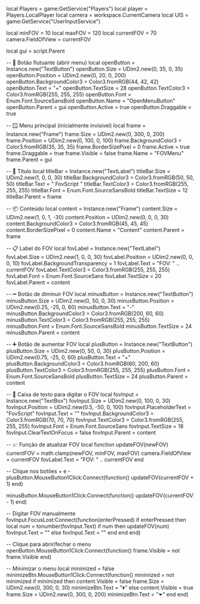 local Players = game:GetService("Players")
local player = Players.LocalPlayer
local camera = workspace.CurrentCamera
local UIS = game:GetService("UserInputService")

local minFOV = 10
local maxFOV = 120
local currentFOV = 70
camera.FieldOfView = currentFOV

local gui = script.Parent

-- 🔘 Botão flutuante (abrir menu)
local openButton = Instance.new("TextButton")
openButton.Size = UDim2.new(0, 35, 0, 35)
openButton.Position = UDim2.new(0, 20, 0, 200)
openButton.BackgroundColor3 = Color3.fromRGB(44, 42, 42)
openButton.Text = "+"
openButton.TextSize = 28
openButton.TextColor3 = Color3.fromRGB(255, 255, 255)
openButton.Font = Enum.Font.SourceSansBold
openButton.Name = "OpenMenuButton"
openButton.Parent = gui
openButton.Active = true
openButton.Draggable = true

-- 🪟 Menu principal (inicialmente invisível)
local frame = Instance.new("Frame")
frame.Size = UDim2.new(0, 300, 0, 200)
frame.Position = UDim2.new(0, 100, 0, 100)
frame.BackgroundColor3 = Color3.fromRGB(35, 35, 35)
frame.BorderSizePixel = 0
frame.Active = true
frame.Draggable = true
frame.Visible = false
frame.Name = "FOVMenu"
frame.Parent = gui

-- 🔹 Título
local titleBar = Instance.new("TextLabel")
titleBar.Size = UDim2.new(1, 0, 0, 30)
titleBar.BackgroundColor3 = Color3.fromRGB(50, 50, 50)
titleBar.Text = " FovScript "
titleBar.TextColor3 = Color3.fromRGB(255, 255, 255)
titleBar.Font = Enum.Font.SourceSansBold
titleBar.TextSize = 12
titleBar.Parent = frame


-- 📦 Conteúdo
local content = Instance.new("Frame")
content.Size = UDim2.new(1, 0, 1, -30)
content.Position = UDim2.new(0, 0, 0, 30)
content.BackgroundColor3 = Color3.fromRGB(45, 45, 45)
content.BorderSizePixel = 0
content.Name = "Content"
content.Parent = frame

-- 📋 Label do FOV
local fovLabel = Instance.new("TextLabel")
fovLabel.Size = UDim2.new(1, 0, 0, 30)
fovLabel.Position = UDim2.new(0, 0, 0, 10)
fovLabel.BackgroundTransparency = 1
fovLabel.Text = "FOV: " .. currentFOV
fovLabel.TextColor3 = Color3.fromRGB(255, 255, 255)
fovLabel.Font = Enum.Font.SourceSans
fovLabel.TextSize = 20
fovLabel.Parent = content

-- ➖ Botão de diminuir FOV
local minusButton = Instance.new("TextButton")
minusButton.Size = UDim2.new(0, 50, 0, 30)
minusButton.Position = UDim2.new(0.25, -25, 0, 60)
minusButton.Text = "-"
minusButton.BackgroundColor3 = Color3.fromRGB(200, 60, 60)
minusButton.TextColor3 = Color3.fromRGB(255, 255, 255)
minusButton.Font = Enum.Font.SourceSansBold
minusButton.TextSize = 24
minusButton.Parent = content

-- ➕ Botão de aumentar FOV
local plusButton = Instance.new("TextButton")
plusButton.Size = UDim2.new(0, 50, 0, 30)
plusButton.Position = UDim2.new(0.75, -25, 0, 60)
plusButton.Text = "+"
plusButton.BackgroundColor3 = Color3.fromRGB(60, 200, 60)
plusButton.TextColor3 = Color3.fromRGB(255, 255, 255)
plusButton.Font = Enum.Font.SourceSansBold
plusButton.TextSize = 24
plusButton.Parent = content

-- 🧮 Caixa de texto para digitar o FOV
local fovInput = Instance.new("TextBox")
fovInput.Size = UDim2.new(0, 100, 0, 30)
fovInput.Position = UDim2.new(0.5, -50, 0, 100)
fovInput.PlaceholderText = "FovScript"
fovInput.Text = ""
fovInput.BackgroundColor3 = Color3.fromRGB(70, 70, 70)
fovInput.TextColor3 = Color3.fromRGB(255, 255, 255)
fovInput.Font = Enum.Font.SourceSans
fovInput.TextSize = 18
fovInput.ClearTextOnFocus = false
fovInput.Parent = content

-- 📈 Função de atualizar FOV
local function updateFOV(newFOV)
	currentFOV = math.clamp(newFOV, minFOV, maxFOV)
	camera.FieldOfView = currentFOV
	fovLabel.Text = "FOV: " .. currentFOV
end

-- Clique nos botões + e -
plusButton.MouseButton1Click:Connect(function()
	updateFOV(currentFOV + 1)
end)

minusButton.MouseButton1Click:Connect(function()
	updateFOV(currentFOV - 1)
end)

-- Digitar FOV manualmente
fovInput.FocusLost:Connect(function(enterPressed)
	if enterPressed then
		local num = tonumber(fovInput.Text)
		if num then
			updateFOV(num)
			fovInput.Text = ""
		else
			fovInput.Text = ""
		end
	end
end)

-- Clique para abrir/fechar o menu
openButton.MouseButton1Click:Connect(function()
	frame.Visible = not frame.Visible
end)

-- Minimizar o menu
local minimized = false
minimizeBtn.MouseButton1Click:Connect(function()
	minimized = not minimized
	if minimized then
		content.Visible = false
		frame.Size = UDim2.new(0, 300, 0, 30)
		minimizeBtn.Text = "⏵"
	else
		content.Visible = true
		frame.Size = UDim2.new(0, 300, 0, 200)
		minimizeBtn.Text = "⏷"
	end
end)
